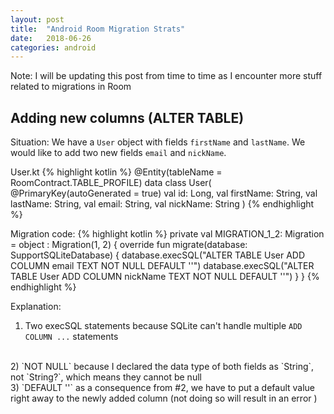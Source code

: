 ```yaml
---
layout: post
title:  "Android Room Migration Strats"
date:   2018-06-26
categories: android
---
```


Note: I will be updating this post from time to time as I encounter more stuff related to migrations in Room

## Adding new columns (ALTER TABLE)

Situation:
We have a `User` object with fields `firstName` and `lastName`. We would like to add two new fields `email` and `nickName`. 

User.kt
{% highlight kotlin %}
@Entity(tableName = RoomContract.TABLE_PROFILE)
data class User(
    @PrimaryKey(autoGenerated = true)
    val id: Long,
    val firstName: String,
    val lastName: String,
    val email: String,
    val nickName: String
)
{% endhighlight %}

Migration code:
{% highlight kotlin %}
private val MIGRATION_1_2: Migration = object : Migration(1, 2) {
    override fun migrate(database: SupportSQLiteDatabase) {
        database.execSQL("ALTER TABLE User ADD COLUMN email TEXT NOT NULL DEFAULT ''")
        database.execSQL("ALTER TABLE User ADD COLUMN nickName TEXT NOT NULL DEFAULT ''")
    }
}
{% endhighlight %}

Explanation:

1) Two execSQL statements because SQLite can't handle multiple `ADD COLUMN ...` statements
<br />
2) `NOT NULL` because I declared the data type of both fields as `String`, not `String?`, which means they cannot be null
<br />
3) `DEFAULT ''` as a consequence from #2, we have to put a default value right away to the newly added column (not doing so will result in an error <error>)
